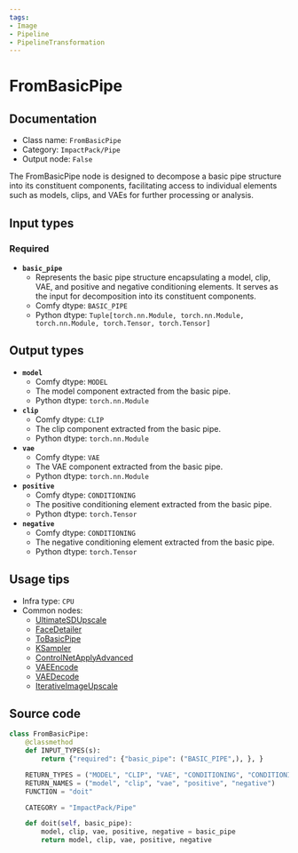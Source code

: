 ```yaml
---
tags:
- Image
- Pipeline
- PipelineTransformation
---
```


# FromBasicPipe
## Documentation
- Class name: `FromBasicPipe`
- Category: `ImpactPack/Pipe`
- Output node: `False`

The FromBasicPipe node is designed to decompose a basic pipe structure into its constituent components, facilitating access to individual elements such as models, clips, and VAEs for further processing or analysis.
## Input types
### Required
- **`basic_pipe`**
    - Represents the basic pipe structure encapsulating a model, clip, VAE, and positive and negative conditioning elements. It serves as the input for decomposition into its constituent components.
    - Comfy dtype: `BASIC_PIPE`
    - Python dtype: `Tuple[torch.nn.Module, torch.nn.Module, torch.nn.Module, torch.Tensor, torch.Tensor]`
## Output types
- **`model`**
    - Comfy dtype: `MODEL`
    - The model component extracted from the basic pipe.
    - Python dtype: `torch.nn.Module`
- **`clip`**
    - Comfy dtype: `CLIP`
    - The clip component extracted from the basic pipe.
    - Python dtype: `torch.nn.Module`
- **`vae`**
    - Comfy dtype: `VAE`
    - The VAE component extracted from the basic pipe.
    - Python dtype: `torch.nn.Module`
- **`positive`**
    - Comfy dtype: `CONDITIONING`
    - The positive conditioning element extracted from the basic pipe.
    - Python dtype: `torch.Tensor`
- **`negative`**
    - Comfy dtype: `CONDITIONING`
    - The negative conditioning element extracted from the basic pipe.
    - Python dtype: `torch.Tensor`
## Usage tips
- Infra type: `CPU`
- Common nodes:
    - [UltimateSDUpscale](../../ComfyUI_UltimateSDUpscale/Nodes/UltimateSDUpscale.md)
    - [FaceDetailer](../../ComfyUI-Impact-Pack/Nodes/FaceDetailer.md)
    - [ToBasicPipe](../../ComfyUI-Impact-Pack/Nodes/ToBasicPipe.md)
    - [KSampler](../../Comfy/Nodes/KSampler.md)
    - [ControlNetApplyAdvanced](../../Comfy/Nodes/ControlNetApplyAdvanced.md)
    - [VAEEncode](../../Comfy/Nodes/VAEEncode.md)
    - [VAEDecode](../../Comfy/Nodes/VAEDecode.md)
    - [IterativeImageUpscale](../../ComfyUI-Impact-Pack/Nodes/IterativeImageUpscale.md)



## Source code
```python
class FromBasicPipe:
    @classmethod
    def INPUT_TYPES(s):
        return {"required": {"basic_pipe": ("BASIC_PIPE",), }, }

    RETURN_TYPES = ("MODEL", "CLIP", "VAE", "CONDITIONING", "CONDITIONING")
    RETURN_NAMES = ("model", "clip", "vae", "positive", "negative")
    FUNCTION = "doit"

    CATEGORY = "ImpactPack/Pipe"

    def doit(self, basic_pipe):
        model, clip, vae, positive, negative = basic_pipe
        return model, clip, vae, positive, negative

```
